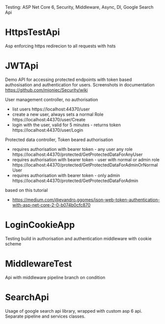 Testing: ASP Net Core 6, Security, Middleware, Async, DI, Google Search Api

# HttpsTestApi

Asp enforcing https redirecion to all requests with hsts

# JWTApi

Demo API for accessing protected endpoints with token based authosisation and authentication for users. Screenshots in documentation https://github.com/mjoniec/Security/wiki

User management controller, no authorisation
- list users https://localhost:44370/user
- create a new user, always sets a normal Role https://localhost:44370/user/Create
- login with the user, valid for 5 minutes - returns token https://localhost:44370/user/Login

Protected data controller, Token beared authorisation

- requires authorisation with bearer token - any user any role https://localhost:44370/protected/GetProtectedDataForAnyUser
- requires authorisation with bearer token - user with normal or admin role https://localhost:44370/protected/GetProtectedDataForAdminOrNormalUser
- requires authorisation with bearer token - only admin https://localhost:44370/protected/GetProtectedDataForAdmin

based on this tutorial 
- https://medium.com/@evandro.ggomes/json-web-token-authentication-with-asp-net-core-2-0-b074b0cfc870

# LoginCookieApp

Testing build in authorisation and authentication middleware with cookie scheme

# MiddlewareTest

Api with middleware pipeline branch on condition

# SearchApi

Usage of google search api library, wrapped with custom asp 6 api. Separate pipeline and services classes. 